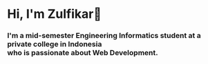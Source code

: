 # Hi, I'm Zulfikar👋


<h3> I'm a mid-semester Engineering Informatics student at a private college in Indonesia <br> who is passionate about Web Development. </h3>
